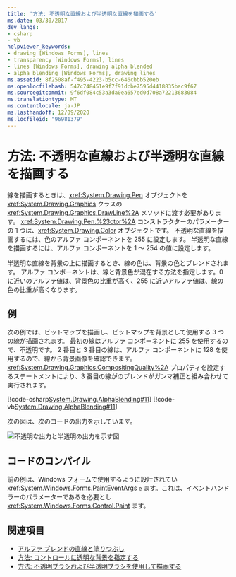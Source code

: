```yaml
---
title: '方法: 不透明な直線および半透明な直線を描画する'
ms.date: 03/30/2017
dev_langs:
- csharp
- vb
helpviewer_keywords:
- drawing [Windows Forms], lines
- transparency [Windows Forms], lines
- lines [Windows Forms], drawing alpha blended
- alpha blending [Windows Forms], drawing lines
ms.assetid: 8f2508af-f495-4223-b5cc-646cbbb520eb
ms.openlocfilehash: 547c748451e9f7f91dcbe7595d4418835bac9f67
ms.sourcegitcommit: 9f6df084c53a3da0ea657ed0d708a72213683084
ms.translationtype: MT
ms.contentlocale: ja-JP
ms.lasthandoff: 12/09/2020
ms.locfileid: "96981379"
---
```

# <a name="how-to-draw-opaque-and-semitransparent-lines"></a>方法: 不透明な直線および半透明な直線を描画する
線を描画するときは、<xref:System.Drawing.Pen> オブジェクトを <xref:System.Drawing.Graphics> クラスの <xref:System.Drawing.Graphics.DrawLine%2A> メソッドに渡す必要があります。 <xref:System.Drawing.Pen.%23ctor%2A> コンストラクターのパラメーターの 1 つは、<xref:System.Drawing.Color> オブジェクトです。 不透明な直線を描画するには、色のアルファ コンポーネントを 255 に設定します。 半透明な直線を描画するには、アルファ コンポーネントを 1 ～ 254 の値に設定します。  
  
 半透明な直線を背景の上に描画するとき、線の色は、背景の色とブレンドされます。 アルファ コンポーネントは、線と背景色が混在する方法を指定します。0 に近いのアルファ値は、背景色の比重が高く、255 に近いアルファ値は、線の色の比重が高くなります。  
  
## <a name="example"></a>例  
 次の例では、ビットマップを描画し、ビットマップを背景として使用する 3 つの線が描画されます。 最初の線はアルファ コンポーネントに 255 を使用するので、不透明です。 2 番目と 3 番目の線は、アルファ コンポーネントに 128 を使用するので、線から背景画像を確認できます。 <xref:System.Drawing.Graphics.CompositingQuality%2A> プロパティを設定するステートメントにより、3 番目の線がのブレンドがガンマ補正と組み合わせて実行されます。  
  
 [!code-csharp[System.Drawing.AlphaBlending#11](~/samples/snippets/csharp/VS_Snippets_Winforms/System.Drawing.AlphaBlending/CS/Class1.cs#11)]
 [!code-vb[System.Drawing.AlphaBlending#11](~/samples/snippets/visualbasic/VS_Snippets_Winforms/System.Drawing.AlphaBlending/VB/Class1.vb#11)]  
  
 次の図は、次のコードの出力を示しています。  
  
 ![不透明な出力と半透明の出力を示す図](./media/how-to-draw-opaque-and-semitransparent-lines/opaque-semitransparent-lines.png)  

## <a name="compiling-the-code"></a>コードのコンパイル  
 前の例は、Windows フォームで使用するように設計されてい <xref:System.Windows.Forms.PaintEventArgs> `e` ます。これは、イベントハンドラーのパラメーターであるを必要とし <xref:System.Windows.Forms.Control.Paint> ます。  
  
## <a name="see-also"></a>関連項目

- [アルファ ブレンドの直線と塗りつぶし](alpha-blending-lines-and-fills.md)
- [方法: コントロールに透明な背景を指定する](../controls/how-to-give-your-control-a-transparent-background.md)
- [方法: 不透明ブラシおよび半透明ブラシを使用して描画する](how-to-draw-with-opaque-and-semitransparent-brushes.md)
